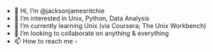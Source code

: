 - 👋 Hi, I’m @jacksonjamesritchie
- 👀 I’m interested in Unix, Python, Data Analysis
- 🌱 I’m currently learning Unix (via Coursera; The Unix Workbench)
- 💞️ I’m looking to collaborate on anything & everything
- 📫 How to reach me - 

<!---
jacksonjamesritchie/jacksonjamesritchie is a ✨ special ✨ repository because its `README.md` (this file) appears on your GitHub profile.
You can click the Preview link to take a look at your changes.
--->
